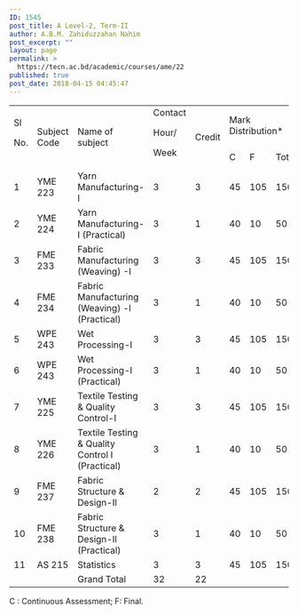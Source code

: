 ```yaml
---
ID: 1545
post_title: A Level-2, Term-II
author: A.B.M. Zahiduzzahan Nahim
post_excerpt: ""
layout: page
permalink: >
  https://tecn.ac.bd/academic/courses/ame/22
published: true
post_date: 2018-04-15 04:45:47
---
```

<table width="636">
<tbody>
<tr>
<td rowspan="2" width="34">Sl

No.</td>
<td rowspan="2" width="87">Subject Code</td>
<td rowspan="2" width="229">Name of subject</td>
<td rowspan="2" width="57">Contact

Hour/

Week</td>
<td rowspan="2" width="57">Credit</td>
<td colspan="3" width="171">Mark Distribution*</td>
</tr>
<tr>
<td width="57">C</td>
<td width="57">F</td>
<td width="57">Total</td>
</tr>
<tr>
<td width="34">1</td>
<td width="87">YME 223</td>
<td width="229">Yarn Manufacturing-I</td>
<td width="57">3</td>
<td width="57">3</td>
<td width="57">45</td>
<td width="57">105</td>
<td width="57">150</td>
</tr>
<tr>
<td width="34">2</td>
<td width="87">YME 224</td>
<td width="229">Yarn Manufacturing-I (Practical)</td>
<td width="57">3</td>
<td width="57">1</td>
<td width="57">40</td>
<td width="57">10</td>
<td width="57">50</td>
</tr>
<tr>
<td width="34">3</td>
<td width="87">FME 233</td>
<td width="229">Fabric Manufacturing (Weaving) -I</td>
<td width="57">3</td>
<td width="57">3</td>
<td width="57">45</td>
<td width="57">105</td>
<td width="57">150</td>
</tr>
<tr>
<td width="34">4</td>
<td width="87">FME 234</td>
<td width="229">Fabric Manufacturing (Weaving) -l (Practical)</td>
<td width="57">3</td>
<td width="57">1</td>
<td width="57">40</td>
<td width="57">10</td>
<td width="57">50</td>
</tr>
<tr>
<td width="34">5</td>
<td width="87">WPE 243</td>
<td width="229">Wet Processing-I</td>
<td width="57">3</td>
<td width="57">3</td>
<td width="57">45</td>
<td width="57">105</td>
<td width="57">150</td>
</tr>
<tr>
<td width="34">6</td>
<td width="87">WPE 243</td>
<td width="229">Wet Processing-I (Practical)</td>
<td width="57">3</td>
<td width="57">1</td>
<td width="57">40</td>
<td width="57">10</td>
<td width="57">50</td>
</tr>
<tr>
<td width="34">7</td>
<td width="87">YME 225</td>
<td width="229">Textile Testing &amp; Quality Control-I</td>
<td width="57">3</td>
<td width="57">3</td>
<td width="57">45</td>
<td width="57">105</td>
<td width="57">150</td>
</tr>
<tr>
<td width="34">8</td>
<td width="87">YME 226</td>
<td width="229">Textile Testing &amp; Quality Control I (Practical)</td>
<td width="57">3</td>
<td width="57">1</td>
<td width="57">40</td>
<td width="57">10</td>
<td width="57">50</td>
</tr>
<tr>
<td width="34">9</td>
<td width="87">FME 237</td>
<td width="229">Fabric Structure &amp; Design-Il</td>
<td width="57">2</td>
<td width="57">2</td>
<td width="57">45</td>
<td width="57">105</td>
<td width="57">150</td>
</tr>
<tr>
<td width="34">10</td>
<td width="87">FME 238</td>
<td width="229">Fabric Structure &amp; Design-Il (Practical)</td>
<td width="57">3</td>
<td width="57">1</td>
<td width="57">40</td>
<td width="57">10</td>
<td width="57">50</td>
</tr>
<tr>
<td width="34">11</td>
<td width="87">AS 215</td>
<td width="229">Statistics</td>
<td width="57">3</td>
<td width="57">3</td>
<td width="57">45</td>
<td width="57">105</td>
<td width="57">150</td>
</tr>
<tr>
<td width="34"></td>
<td width="87"></td>
<td width="229">Grand Total</td>
<td width="57">32</td>
<td width="57">22</td>
<td width="57"></td>
<td width="57"></td>
<td width="57"></td>
</tr>
</tbody>
</table>
C : Continuous Assessment; F: Final.